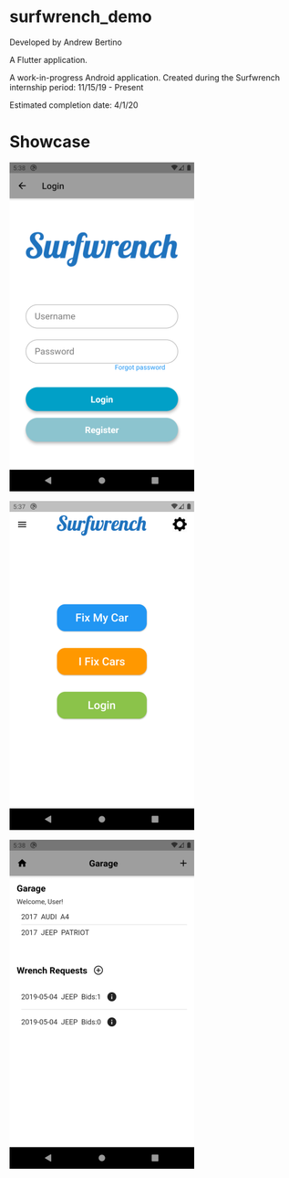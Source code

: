 # surfwrench_demo

Developed by Andrew Bertino

A Flutter application. 

A work-in-progress Android application. Created during the Surfwrench internship period: 11/15/19 - Present

Estimated completion date: 4/1/20

# Showcase

![](screenshots/login_page.png)

![](screenshots/menu_page.png)

![](screenshots/garage_page.png)



